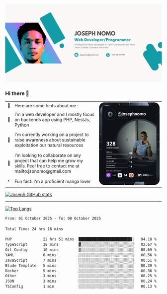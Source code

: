 ![Banner of my profile!](/Joseph_NOMO_NEW.png "Banner")

### Hi there 👋

<!--- | --  | 👋  | Here are some hints about me :                                                                                                 | <td rowspan=6><img src="/devcard.svg" width="400" alt="Joseph NOMO's Dev Card"/></td> |
| --- | --- | ------------------------------------------------------------------------------------------------------------------------------ | ------------------------------------------------------------------------------------- |
| --  | 🔭  | I’m a web developer and I mostly focus on backends app using PHP, NestJs, Python                                               |
| --  | 🦁  | I'm currently working on a project to raise awareness about sustainable exploitation our natural resources                     |
| --  | 👯  | I’m looking to collaborate on any project that can help me grow my skills. Feel free to contact me at mailto:jspnomo@gmail.com |
| --  | ⚡  | Fun fact: I'm a proficient manga lover                                                                                         |
--->

<table>
    <tr>
        <td width="1%">👋</td>
        <td width="55%">Here are some hints about me :</td>
        <td rowspan=6 width="44%"><img src="/devcard.svg" width="400" alt="Joseph NOMO's Dev Card"/></td>
    </tr>
    <tr>
        <td>🔭</td>
        <td>I’m a web developer and I mostly focus on backends app using PHP, NestJs, Python</td>
    </tr>
    <tr>
        <td>🦁</td>
        <td>I'm currently working on a project to raise awareness about sustainable exploitation our natural resources</td>
    </tr>
    <tr>
        <td>👯</td>
        <td>I’m looking to collaborate on any project that can help me grow my skills. Feel free to contact me at mailto:jspnomo@gmail.com</td>
    </tr>
    <tr>
        <td>⚡</td>
        <td>Fun fact: I'm a proficient manga lover</td>
    </tr>

</table>

[![Joseph GitHub stats](https://github-readme-stats-seven-sigma-53.vercel.app/api?username=Jspascal)](https://github.com/Jspascal/github-readme-stats)

---

[![Top Langs](https://github-readme-stats-seven-sigma-53.vercel.app/api/top-langs/?username=Jspascal&layout=compact)](https://github.com/Jspascal/github-readme-stats)

<!--START_SECTION:waka-->

```txt
From: 01 October 2025 - To: 08 October 2025

Total Time: 24 hrs 16 mins

PHP              22 hrs 51 mins  ███████████████████████▓░   94.18 %
TypeScript       38 mins         ▓░░░░░░░░░░░░░░░░░░░░░░░░   02.67 %
Git Config       10 mins         ▒░░░░░░░░░░░░░░░░░░░░░░░░   00.69 %
YAML             8 mins          ░░░░░░░░░░░░░░░░░░░░░░░░░   00.56 %
JavaScript       7 mins          ░░░░░░░░░░░░░░░░░░░░░░░░░   00.51 %
Blade Template   5 mins          ░░░░░░░░░░░░░░░░░░░░░░░░░   00.39 %
Docker           5 mins          ░░░░░░░░░░░░░░░░░░░░░░░░░   00.36 %
Other            3 mins          ░░░░░░░░░░░░░░░░░░░░░░░░░   00.25 %
JSON             3 mins          ░░░░░░░░░░░░░░░░░░░░░░░░░   00.24 %
TSConfig         1 min           ░░░░░░░░░░░░░░░░░░░░░░░░░   00.13 %
```

<!--END_SECTION:waka-->
